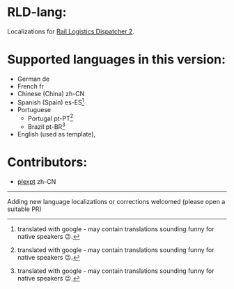 # RLD-lang:
Localizations for [Rail Logistics Dispatcher 2](https://mods.factorio.com/mod/RailLogisticsDispatcher).

# Supported languages in this version:
  - German de
  - French fr
  - Chinese (China) zh-CN
  - Spanish (Spain) es-ES[^1]
  - Portuguese 
    - Portugal pt-PT[^1]
    - Brazil pt-BR[^1]
  - English (used as template),

[^1]: translated with google - may contain translations sounding funny for native speakers 😉.

# Contributors:
  - [plexpt](https://github.com/factorio-plexpt) zh-CN
  
----
Adding new language localizations or corrections welcomed (please open a suitable PR)
